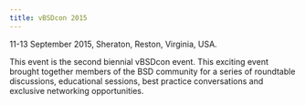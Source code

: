 ```yaml
---
title: vBSDcon 2015
---
```

11-13 September 2015, Sheraton, Reston, Virginia, USA.

This event is the second biennial vBSDcon event.  This exciting event brought together members of the BSD community for a series of roundtable discussions, educational sessions, best practice conversations and exclusive networking opportunities. 